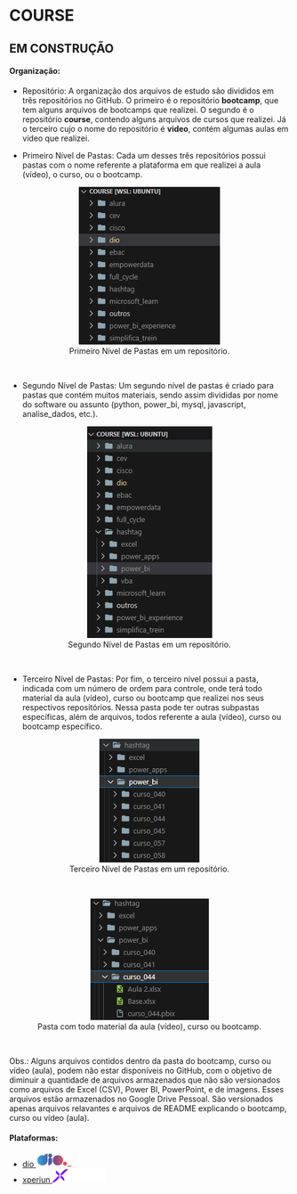 # COURSE

## EM CONSTRUÇÃO

#### Organização:
- Repositório: A organização dos arquivos de estudo são divididos em três repositórios no GitHub. O primeiro é o repositório **bootcamp**, que tem alguns arquivos de bootcamps que realizei. O segundo é o repositório **course**, contendo alguns arquivos de cursos que realizei. Já o terceiro cujo o nome do repositório é **video**, contém algumas aulas em vídeo que realizei.

- Primeiro Nível de Pastas: Cada um desses três repositórios possui pastas com o nome referente a plataforma em que realizei a aula (vídeo), o curso, ou o bootcamp.

<div align="center"><figure>
    <img src="./0-outros/logos/organizacao/nivel1.PNG" alt="nivel1"><br>
    <figcaption>Primeiro Nível de Pastas em um repositório.</figcaption>
</figure></div><br>

- Segundo Nível de Pastas: Um segundo nível de pastas é criado para pastas que contém muitos materiais, sendo assim divididas por nome do software ou assunto (python, power_bi, mysql, javascript, analise_dados, etc.). 

<div align="center"><figure>
    <img src="./0-outros/logos/organizacao/nivel2.PNG" alt="nivel2"><br>
    <figcaption>Segundo Nível de Pastas em um repositório.</figcaption>
</figure></div><br>

- Terceiro Nível de Pastas: Por fim, o terceiro nível possui a pasta, indicada com um número de ordem para controle, onde terá todo material da aula (vídeo), curso ou bootcamp que realizei nos seus respectivos repositórios. Nessa pasta pode ter outras subpastas específicas, além de arquivos, todos referente a aula (vídeo), curso ou bootcamp específico.

<div align="center"><figure>
    <img src="./0-outros/logos/organizacao/nivel3.PNG" alt="nivel3"><br>
    <figcaption>Terceiro Nível de Pastas em um repositório.</figcaption>
</figure></div><br>

<div align="center"><figure>
    <img src="./0-outros/logos/organizacao/nivel4.PNG" alt="nivel4"><br>
    <figcaption>Pasta com todo material da aula (vídeo), curso ou bootcamp.</figcaption>
</figure></div><br>

Obs.: Alguns arquivos contidos dentro da pasta do bootcamp, curso ou vídeo (aula), podem não estar disponíveis no GitHub, com o objetivo de diminuir a quantidade de arquivos armazenados que não são versionados como arquivos de Excel (CSV), Power BI, PowerPoint, e de imagens. Esses arquivos estão armazenados no Google Drive Pessoal. São versionados apenas arquivos relavantes e arquivos de README explicando o bootcamp, curso ou vídeo (aula).

#### Plataformas:
- <a href="./dio">dio   <img src="./0-outros/logos/plataforma/dio.jpeg" alt="dio" width="auto" height="25"></a>
- <a href="./xperiun">xperiun   <img src="./0-outros/logos/plataforma/xperiun.png" alt="xperiun" width="auto" height="25"></a>